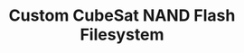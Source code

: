 ---
layout: page
title: Custom CubeSat NAND Flash Filesystem
description: Summer 2025 internship - code flew on a NASA-funded weather balloon !
img: 
importance: 1
redirect: https://utahorange.github.io/blog/2025/filesystem/
category: projects
---